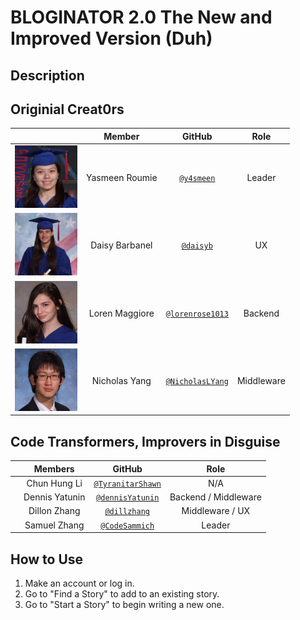 # BLOGINATOR 2.0 The New and Improved Version (Duh)

## Description


## Originial Creat0rs 
|                                       |   **Member**   |                   **GitHub**                 |            **Role**            |
|---------------------------------------|:--------------:|:--------------------------------------------:|:------------------------------:|
| <img src="images/yasmeenroumie.png" width="100" height="100" /> | Yasmeen Roumie   |[`@y4smeen`](https://github.com/y4smeen)        | Leader  |
| <img src="images/daisybarbanel.png" width="100" height="100" /> | Daisy Barbanel |[`@daisyb`](https://github.com/daisyb)    | UX  |
| <img src="images/lorenmaggiore.png" width="100" height="100" /> | Loren Maggiore    |[`@lorenrose1013`](https://github.com/lorenrose1013)| Backend |
| <img src="images/nicholasyang.png" width="100" height="100" />  | Nicholas Yang  |[`@NicholasLYang`](https://github.com/NicholasLYang)        | Middleware  |

## Code Transformers, Improvers in Disguise
| | **Members** | **GitHub** | **Role** |
|-|:-----------:|:----------:|:--------:|
| | Chun Hung Li   | [`@TyranitarShawn`](https://github.com/TyranitarShawn) | N/A |
| | Dennis Yatunin | [`@dennisYatunin`](https://github.com/dennisYatunin) | Backend / Middleware |
| | Dillon Zhang   | [`@dillzhang`](https://github.com/dillzhang) | Middleware / UX |
| | Samuel Zhang   | [`@CodeSammich`](https://github.com/CodeSammich) | Leader |


## How to Use
1. Make an account or log in.
2. Go to "Find a Story" to add to an existing story.
3. Go to "Start a Story" to begin writing a new one.


